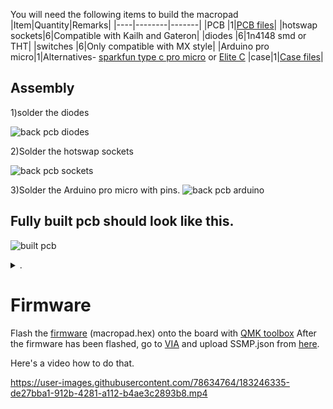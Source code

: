 You will need the following items to build the macropad
|Item|Quantity|Remarks|
|----|--------|-------|
|PCB |1|[PCB files](https://github.com/Aniketh-Udupa/6-key-macropad/tree/main/pcb-hotswap)|
|hotswap sockets|6|Compatible with Kailh and Gateron|
|diodes |6|1n4148 smd or THT|
|switches |6|Only compatible with MX style|
|Arduino pro micro|1|Alternatives- [sparkfun type c pro micro](https://www.sparkfun.com/products/12640) or [Elite C](https://deskthority.net/wiki/Elite-C)
|case|1|[Case files](https://github.com/Aniketh-Udupa/6-key-macropad/tree/main/case%20files)|

## Assembly
1)solder the diodes 

![back pcb diodes](https://user-images.githubusercontent.com/78634764/183245428-2e7bca13-aea0-4349-8072-06b394196382.png)

2)Solder the hotswap sockets

![back pcb sockets](https://user-images.githubusercontent.com/78634764/183245534-1b613798-facf-4bea-ab6a-be91e8b2c38b.png)

3)Solder the Arduino pro micro with pins.
![back pcb arduino](https://user-images.githubusercontent.com/78634764/183245583-040150a9-0b4a-49fa-ab5b-43ad1bf00143.png)
## Fully built pcb should look like this.
![built pcb](https://user-images.githubusercontent.com/78634764/183245827-d04c1a70-9ccf-495f-947c-2b3ed15c7cf6.png)
<details><summary>.</summary>
<p>
soldering not the best ik
</p>
</details>

# Firmware
Flash the [firmware](https://github.com/Aniketh-Udupa/6-key-macropad/tree/main/firmware) (macropad.hex) onto the board with [QMK toolbox](https://github.com/qmk/qmk_toolbox)
After the firmware has been flashed, go to [VIA](https://usevia.app/#/) and upload SSMP.json from [here](https://github.com/Aniketh-Udupa/6-key-macropad/tree/main/firmware).

Here's a video how to do that.

https://user-images.githubusercontent.com/78634764/183246335-de27bba1-912b-4281-a112-b4ae3c2893b8.mp4



